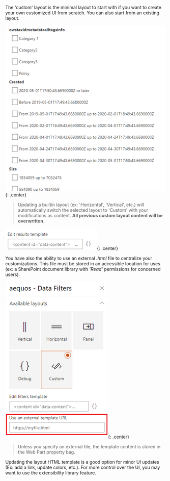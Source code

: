 The 'custom' layout is the minimal layout to start with if you want to create your own customized UI from scratch. You can also start from an existing layout.

!["Custom"](../../../../assets/webparts/data_filters/layouts/custom_layout.png){: .center}


> Updating a builtin layout (ex: 'Horizontal', 'Vertical', etc.) will automatically switch the selected layout to 'Custom' with your modifications as content. **All previous custom layout content will be overwritten**.

!["Custom edit"](../../../../assets/webparts/data_visualizer/layouts/custom_edit.png){: .center} 

You have also the ability to use an external _.html_ file to centralize your customizations. This file must be stored in an accessible location for uses (ex: a SharePoint document library with _'Read'_ permissions for concerned users).

!["External file"](../../../../assets/webparts/data_filters/layouts/custom_external_file.png){: .center} 

> Unless you specify an external file, the template content is stored in the Web Part property bag.

Updating the layout HTML template is a good option for minor UI updates (Ex: add a link, update colors, etc.). For more control over the UI, you may want to use the extensibility library feature.